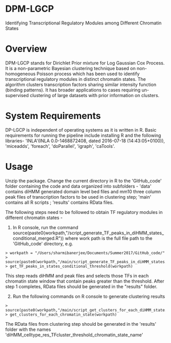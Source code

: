 # DPM-LGCP
Identifying Transcriptional Regulatory Modules among Different Chromatin States 
# Overview
DPM-LGCP stands for Dirichlet Prior mixture for Log Gaussian Cox Process. It is a non-parametric Bayesian clustering technique based on non-homogeneous Poisson process which has been used to identify transcriptional regulatory modules in distinct chromatin states. The algorithm clusters transcription factors sharing similar intensity function (binding patterns). It has broader applications to cases requiring un-supervised clustering of large datasets with prior information on clusters.
# System Requirements
DP-LGCP is independent of operating systems as it is written in R. Basic requirements for running the pipeline include installing R and the following libraries- 'INLA'(INLA 0.0-1468872408, dated 2016-07-18 (14:43:05+0100)), 'miceadds', 'foreach', 'doParallel', 'igraph', 'caTools'.
# Usage
Unzip the package. Change the current directory in R to the 'GitHub_code' folder containing the code and data organized into subfolders - 'data' contains diHMM generated domain level bed files and mm10 three column peak files of transcription factors to be used in clustering step;  'main' contains all R scripts ; 'results' contains RData files.

The following steps need to be followed to obtain TF regulatory modules in different chromatin states - 

1. In R console, run the command  source(paste0(workpath,"/script_generate_TF_peaks_in_diHMM_states_conditional_merged.R")) where work path is the full file path to the 'GitHub_code' directory, e.g.


```
> workpath = "/Users/sharmibanerjee/Documents/Summer2017/GitHub_code/"
> source(paste0(workpath,"/main/script_generate_TF_peaks_in_diHMM_states.R"))
> get_TF_peaks_in_states_conditional_threshold(workpath)
```
This step reads diHMM and peak files and selects those TFs in each chromatin state window that contain peaks greater than the threshold. After step 1 completes, RData files should be generated in the "results" folder.

2. Run the following commands on R console to generate clustering results
```
> source(paste0(workpath,"/main/script_get_clusters_for_each_diHMM_state.R"))
> get_clusters_for_each_chromatin_state(workpath)
```

The RData files from clustering step should be generated in the 'results' folder with the names 'diHMM_celltype_res_TFcluster_threshold_chromatin_state_name'
